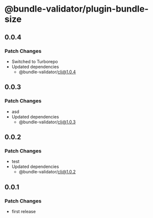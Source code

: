 # @bundle-validator/plugin-bundle-size

## 0.0.4

### Patch Changes

- Switched to Turborepo
- Updated dependencies
  - @bundle-validator/cli@1.0.4

## 0.0.3

### Patch Changes

- asd
- Updated dependencies
  - @bundle-validator/cli@1.0.3

## 0.0.2

### Patch Changes

- test
- Updated dependencies
  - @bundle-validator/cli@1.0.2

## 0.0.1

### Patch Changes

- first release
